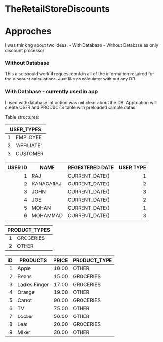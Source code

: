 # TheRetailStoreDiscounts

# Approches 
I was thinking about two ideas.
    - With Database 
    - Without Database as only discount processor

### Without Database 
This also should work if request contain all of the information required for the discount calculations. Just like as calculater with out any DB. 

### With Database - currently used in app
   I used with database intruction was not clear about the DB. Application  will create USER and PRODUCTS table with preloaded sample datas.

Table structures:

<table class="table table-bordered table-hover table-condensed">
<thead><tr><th colspan=2 title="Field #1">USER_TYPES</th>

</tr></thead>
<tbody><tr>
<td align="right">1</td>
<td>EMPLOYEE</td>
</tr>
<tr>
<td align="right">2</td>
<td>&#39;AFFILIATE&#39;</td>
</tr>
<tr>
<td align="right">3</td>
<td>CUSTOMER</td>
</tr>
</tbody></table>

<table class="table table-bordered table-hover table-condensed">
<thead><tr><th title="Field #1">USER ID</th>
<th title="Field #2">NAME</th>
<th title="Field #3">REGESTERED DATE</th>
<th title="Field #4">USER TYPE</th>
</tr></thead>
<tbody><tr>
<td align="right">1</td>
<td>RAJ</td>
<td>CURRENT_DATE()</td>
<td align="right">1</td>
</tr>
<tr>
<td align="right">2</td>
<td>KANAGARAJ</td>
<td>CURRENT_DATE()</td>
<td align="right">2</td>
</tr>
<tr>
<td align="right">3</td>
<td>JOHN</td>
<td>CURRENT_DATE()</td>
<td align="right">3</td>
</tr>
<tr>
<td align="right">4</td>
<td>JOE</td>
<td>CURRENT_DATE()</td>
<td align="right">2</td>
</tr>
<tr>
<td align="right">5</td>
<td>MOHAN</td>
<td>CURRENT_DATE()</td>
<td align="right">1</td>
</tr>
<tr>
<td align="right">6</td>
<td>MOHAMMAD</td>
<td>CURRENT_DATE()</td>
<td align="right">3</td>
</tr>
</tbody></table>


<table class="table table-bordered table-hover table-condensed">
<thead><tr><th colspan=2 title="Field #1">PRODUCT_TYPES</th>

</tr></thead>
<tbody><tr>
<td align="right">1</td>
<td>GROCERIES</td>
</tr>
<tr>
<td align="right">2</td>
<td>OTHER</td>
</tr>
</tbody></table>


<table class="table table-bordered table-hover table-condensed">
<thead><tr><th title="Field #1">ID</th>
<th title="Field #2">PRODUCTS</th>
<th title="Field #3">PRICE</th>
<th title="Field #4">PRODUCT_TYPE</th>
</tr></thead>
<tbody><tr>
<td align="right">1</td>
<td>Apple</td>
<td align="right">10.00</td>
<td>OTHER</td>
</tr>
<tr>
<td align="right">2</td>
<td>Beans</td>
<td align="right">15.00</td>
<td>GROCERIES</td>
</tr>
<tr>
<td align="right">3</td>
<td>Ladies Finger</td>
<td align="right">17.00</td>
<td>GROCERIES</td>
</tr>
<tr>
<td align="right">4</td>
<td>Orange</td>
<td align="right">19.00</td>
<td>OTHER</td>
</tr>
<tr>
<td align="right">5</td>
<td>Carrot</td>
<td align="right">90.00</td>
<td>GROCERIES</td>
</tr>
<tr>
<td align="right">6</td>
<td>TV</td>
<td align="right">75.00</td>
<td>OTHER</td>
</tr>
<tr>
<td align="right">7</td>
<td>Locker</td>
<td align="right">56.00</td>
<td>OTHER</td>
</tr>
<tr>
<td align="right">8</td>
<td>Leaf</td>
<td align="right">20.00</td>
<td>GROCERIES</td>
</tr>
<tr>
<td align="right">9</td>
<td>Mixer</td>
<td align="right">30.00</td>
<td>OTHER</td>
</tr>
</tbody></table>